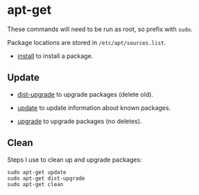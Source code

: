 # apt-get

These commands will need to be run as root, so prefix with `sudo`.

Package locations are stored in `/etc/apt/sources.list`.

- [install](./install/) to install a package.


## Update

- [dist-upgrade](./dist-upgrade/) to upgrade packages (delete old).

- [update](./update/) to update information about known packages.

- [upgrade](./upgrade/) to upgrade packages (no deletes).


## Clean

Steps I use to clean up and upgrade packages:

	sudo apt-get update
	sudo apt-get dist-upgrade
	sudo apt-get clean
